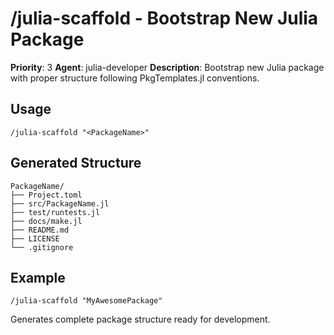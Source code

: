 # /julia-scaffold - Bootstrap New Julia Package

**Priority**: 3
**Agent**: julia-developer
**Description**: Bootstrap new Julia package with proper structure following PkgTemplates.jl conventions.

## Usage
```
/julia-scaffold "<PackageName>"
```

## Generated Structure
```
PackageName/
├── Project.toml
├── src/PackageName.jl
├── test/runtests.jl
├── docs/make.jl
├── README.md
├── LICENSE
└── .gitignore
```

## Example
```
/julia-scaffold "MyAwesomePackage"
```

Generates complete package structure ready for development.
